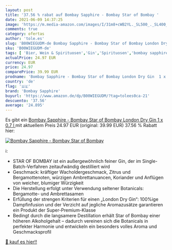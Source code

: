 ```yaml
---
layout: post
title: '37.56 % rabat auf Bombay Sapphire - Bombay Star of Bombay '
date: 2021-06-09 14:37:25
image: 'https://m.media-amazon.com/images/I/31m8+cWB2YL._SL500_._SL400_.jpg'
comments: true
category: ofertas
author: 'tole.es'
slug: 'B00WIEGUDM-de Bombay Sapphire - Bombay Star of Bombay London Dry Gin 1 x...'
sku: 'B00WIEGUDM-de'
tags: [ 'Bier, Wein & Spirituosen','Gin','Spirituosen','bombay sapphire', ]
actualPrice: 24.97 EUR
currency: EUR
price: 24.97
comparePrice: 39.99 EUR
prodname: 'Bombay Sapphire - Bombay Star of Bombay London Dry Gin  1 x 0.7 l '
country: 'de'
flag: '🇩🇪'
brand: 'Bombay Sapphire'
buyurl: 'https://www.amazon.de/dp/B00WIEGUDM/?tag=tolees0ca-21'
descuento: '37.56'
average: '24.895'
---
```


Es gibt ein [Bombay Sapphire - Bombay Star of Bombay London Dry Gin  1 x 0.7 l ](https://www.amazon.de/dp/B00WIEGUDM/?tag=tolees0ca-21) mit aktuellem Preis 24.97 EUR (original: 39.99 EUR) 37.56 % Rabatt hier:

[![Bombay Sapphire - Bombay Star of Bombay ](https://m.media-amazon.com/images/I/31m8+cWB2YL._SL500_._SL400_.jpg)](https://www.amazon.de/dp/B00WIEGUDM/?tag=tolees0ca-21)

ℹ️:

- STAR OF BOMBAY ist ein außergewöhnlich feiner Gin, der im Single-Batch-Verfahren zeitaufwändig destilliert wird
- Geschmack: kräftiger Wacholdergeschmack, Zitrus und Bergamottenoten, würzigen Ambrettanuancen, Koriander und Anflügen von weicher, blumiger Würzigkeit
- Die Herstellung erfolgt unter Verwendung seltener Botanicals: Bergamotte- und Ambrettasamen
- Erfüllung der strengen Kriterien für einen „London Dry Gin“: 100%ige Dampfinfusion und der Verzicht auf jegliche Aromazusätze garantieren ein Produkt der Super-Premium-Klasse
- Bedingt durch die langsamere Destillation erhält Star of Bombay einer höheren Alkoholgehalt – dadurch vereinen sich die Botanicals in perfekter Harmonie und entwickeln ein besonders volles Aroma und Geschmacksprofil

[🛒 kauf es hier!!](https://www.amazon.de/dp/B00WIEGUDM/?tag=tolees0ca-21)
